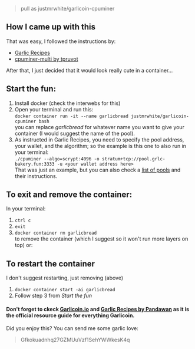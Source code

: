 >pull as justmrwhite/garlicoin-cpuminer

## How I came up with this
That was easy, I followed the instructions by:
- [Garlic Recipes](https://pandawanfr.github.io/GarlicRecipes/mining-cpu.html#linux)
- [cpuminer-multi by tpruvot](https://github.com/tpruvot/cpuminer-multi)

After that, I just decided that it would look really cute in a container... 

## Start the fun:
1. Install docker (check the interwebs for this)
2. Open your terminal and run this:\
`docker container run -it --name garlicbread justmrwhite/garlicoin-cpuminer bash`\
you can replace *garlicbread* for whatever name you want to give your container (I would suggest the name of the pool).
3. As instructed in Garlic Recipes, you need to specify the pool address, your wallet, and the algorithm; so the example is this one to also run in your terminal:\
`./cpuminer --algo=scrypt:4096 -o stratum+tcp://pool.grlc-bakery.fun:3333 -u <your wallet address here>`\
That was just an example, but you can also check a [list of pools](https://pandawanfr.github.io/GarlicRecipes/pool-mining.html#main-net) and their instructions.

## To exit and remove the container:
In your terminal:
1. `ctrl c`
2. `exit`
3. `docker container rm garlicbread`\
to remove the container (which I suggest so it won't run more layers on top) or:

## To restart the container
I don't suggest restarting, just removing (above)
1. `docker container start -ai garlicbread`
2. Follow step 3 from *Start the fun*

#### Don't forget to ckeck [Garlicoin.io](https://garlicoin.io/) and [Garlic Recipes by Pandawan](https://pandawanfr.github.io/GarlicRecipes/) as it is the official resource guide for everything Garlicoin.

Did you enjoy this? You can send me some garlic love:
>Gfkokuadnhq27GZMUuVzf1SehYWWkesK4q
